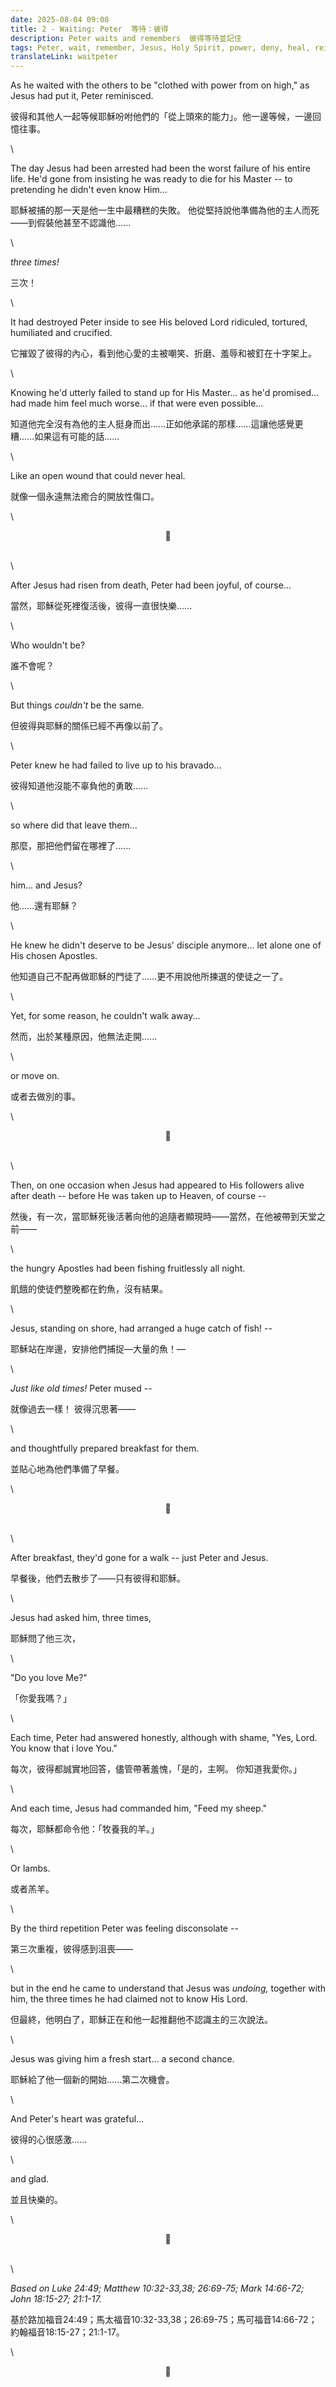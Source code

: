 ```yaml
---
date: 2025-08-04 09:08
title: 2 - Waiting: Peter  等待：彼得
description: Peter waits and remembers  彼得等待並記住
tags: Peter, wait, remember, Jesus, Holy Spirit, power, deny, heal, reinstate
translateLink: waitpeter
---
```


As he waited with the others to be "clothed with power from on high," as Jesus had put it, Peter reminisced.

彼得和其他人一起等候耶穌吩咐他們的「從上頭來的能力」。他一邊等候，一邊回憶往事。

\

The day Jesus had been arrested had been the worst failure of his entire life. He'd gone from insisting he was ready to die for his Master -- to pretending he didn't even know Him...

耶穌被捕的那一天是他一生中最糟糕的失敗。 他從堅持說他準備為他的主人而死——到假裝他甚至不認識他......

\

*three times!*

三次！

\

It had destroyed Peter inside to see His beloved Lord ridiculed, tortured, humiliated and crucified.

它摧毀了彼得的內心，看到他心愛的主被嘲笑、折磨、羞辱和被釘在十字架上。

\

Knowing he'd utterly failed to stand up for His Master... as he'd promised... had made him feel much worse... if that were even possible...

知道他完全沒有為他的主人挺身而出......正如他承諾的那樣......這讓他感覺更糟......如果這有可能的話......

\

Like an open wound that could never heal.

就像一個永遠無法癒合的開放性傷口。

\

<center>💠</center>

\
\

After Jesus had risen from death, Peter had been joyful, of course...

當然，耶穌從死裡復活後，彼得一直很快樂......

\

Who wouldn't be?

誰不會呢？

\

But things *couldn't* be the same.

但彼得與耶穌的關係已經不再像以前了。

\

Peter knew he had failed to live up to his bravado...

彼得知道他沒能不辜負他的勇敢......

\

so where did that leave them... 

那麼，那把他們留在哪裡了......

\

him... and Jesus?

他......還有耶穌？

\

He knew he didn't deserve to be Jesus' disciple anymore... let alone one of His chosen Apostles. 

他知道自己不配再做耶穌的門徒了......更不用說他所揀選的使徒之一了。

\

Yet, for some reason, he couldn't walk away... 

然而，出於某種原因，他無法走開......

\

or move on.

或者去做別的事。

\

<center>💠</center>

\
\

Then, on one occasion when Jesus had appeared to His followers alive after death -- before He was taken up to Heaven, of course --

然後，有一次，當耶穌死後活著向他的追隨者顯現時——當然，在他被帶到天堂之前——

\

the hungry Apostles had been fishing fruitlessly all night. 

飢餓的使徒們整晚都在釣魚，沒有結果。

\

Jesus, standing on shore, had arranged a huge catch of fish! -- 

耶穌站在岸邊，安排他們捕捉—大量的魚！—

\

*Just like old times!* Peter mused --

就像過去一樣！ 彼得沉思著——

\

and thoughtfully prepared breakfast for them.

並貼心地為他們準備了早餐。

\

<center>💠</center>

\
\

After breakfast, they'd gone for a walk -- just Peter and Jesus. 

早餐後，他們去散步了——只有彼得和耶穌。

\

Jesus had asked him, three times, 

耶穌問了他三次，

\

"Do you love Me?" 

「你愛我嗎？」

\

Each time, Peter had answered honestly, although with shame, "Yes, Lord. You know that i love You."

每次，彼得都誠實地回答，儘管帶著羞愧，「是的，主啊。 你知道我愛你。」

\

And each time, Jesus had commanded him, "Feed my sheep."

每次，耶穌都命令他：「牧養我的羊。」

\

Or lambs.

或者羔羊。

\

By the third repetition Peter was feeling disconsolate --

第三次重複，彼得感到沮喪——

\

but in the end he came to understand that Jesus was *undoing,* together with him, the three times he had claimed not to know His Lord.

但最終，他明白了，耶穌正在和他一起推翻他不認識主的三次說法。

\

Jesus was giving him a fresh start... a second chance.

耶穌給了他一個新的開始......第二次機會。

\

And Peter's heart was grateful... 

彼得的心很感激......

\

and glad.

並且快樂的。

\

<center>💠</center>

\
\

*Based on Luke 24:49; Matthew 10:32-33,38; 26:69-75; Mark 14:66-72; John 18:15-27; 21:1-17.*

基於路加福音24:49；馬太福音10:32-33,38；26:69-75；馬可福音14:66-72；約翰福音18:15-27；21:1-17。

\

<center>💠</center>
